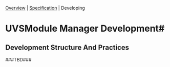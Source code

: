 [Overview](..\README.md) | [Specification](SPECIFICATION.md) | Developing

# UVSModule Manager Development#
## Development Structure And Practices  ##


###TBD###
